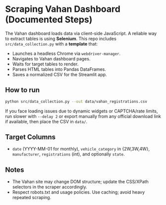 # Scraping Vahan Dashboard (Documented Steps)

The Vahan dashboard loads data via client-side JavaScript. A reliable way to extract tables is using **Selenium**.
This repo includes `src/data_collection.py` with a **template** that:
- Launches a headless Chrome via `webdriver-manager`.
- Navigates to Vahan dashboard pages.
- Waits for target tables to render.
- Parses HTML tables into Pandas DataFrames.
- Saves a normalized CSV for the Streamlit app.

## How to run

```bash
python src/data_collection.py --out data/vahan_registrations.csv
```

If you face loading issues due to dynamic widgets or CAPTCHA/rate limits, run slower with `--delay 2`
or export manually from any official download link if available, then place the CSV in `data/`.

## Target Columns

- `date` (YYYY-MM-01 for monthly), `vehicle_category` in {2W,3W,4W}, `manufacturer`, `registrations` (int),
  and optionally `state`.

## Notes

- The Vahan site may change DOM structure; update the CSS/XPath selectors in the scraper accordingly.
- Respect robots.txt and usage policies. Use caching; avoid heavy repeated scraping.